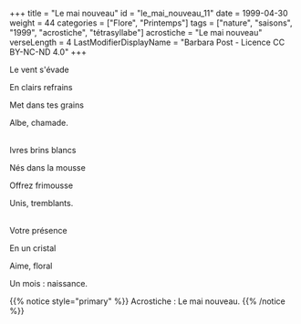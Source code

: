 +++
title = "Le mai nouveau"
id = "le_mai_nouveau_11"
date = 1999-04-30
weight = 44
categories = ["Flore", "Printemps"]
tags = ["nature", "saisons", "1999", "acrostiche", "tétrasyllabe"]
acrostiche = "Le mai nouveau"
verseLength = 4
LastModifierDisplayName = "Barbara Post - Licence CC BY-NC-ND 4.0"
+++

Le vent s'évade

En clairs refrains

Met dans tes grains

Albe, chamade.

 \
Ivres brins blancs

Nés dans la mousse

Offrez frimousse

Unis, tremblants.

 \
Votre présence

En un cristal

Aime, floral

Un mois : naissance.

{{% notice style="primary" %}}
Acrostiche : Le mai nouveau.
{{% /notice %}}
